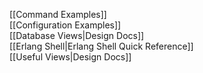 [[Command Examples]]  
[[Configuration Examples]]  
[[Database Views|Design Docs]]  
[[Erlang Shell|Erlang Shell Quick Reference]]  
[[Useful Views|Design Docs]]  